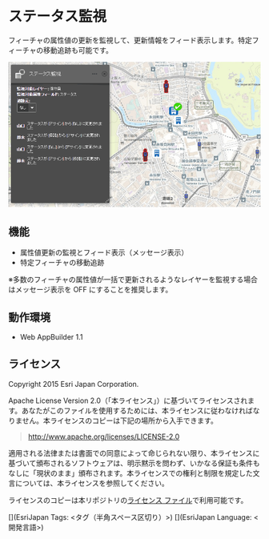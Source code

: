 # ステータス監視

フィーチャの属性値の更新を監視して、更新情報をフィード表示します。特定フィーチャの移動追跡も可能です。

![StatusMonitoring](images/StatusMonitoring.gif)

## 機能

* 属性値更新の監視とフィード表示（メッセージ表示）
* 特定フィーチャの移動追跡

※多数のフィーチャの属性値が一括で更新されるようなレイヤーを監視する場合はメッセージ表示を OFF にすることを推奨します。

## 動作環境

* Web AppBuilder 1.1

## ライセンス
Copyright 2015 Esri Japan Corporation.

Apache License Version 2.0（「本ライセンス」）に基づいてライセンスされます。あなたがこのファイルを使用するためには、本ライセンスに従わなければなりません。本ライセンスのコピーは下記の場所から入手できます。

> http://www.apache.org/licenses/LICENSE-2.0

適用される法律または書面での同意によって命じられない限り、本ライセンスに基づいて頒布されるソフトウェアは、明示黙示を問わず、いかなる保証も条件もなしに「現状のまま」頒布されます。本ライセンスでの権利と制限を規定した文言については、本ライセンスを参照してください。

ライセンスのコピーは本リポジトリの[ライセンス ファイル](./LICENSE)で利用可能です。

[](EsriJapan Tags: <タグ（半角スペース区切り）>)
[](EsriJapan Language: <開発言語>)
